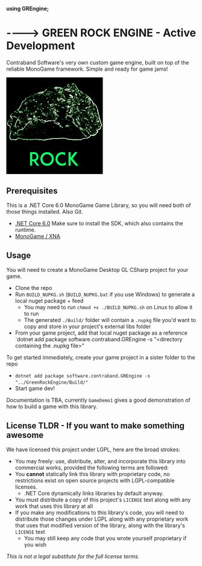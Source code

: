#### using **GREngine**;
# ----> GREEN ROCK ENGINE - Active Development

Contraband Software's very own custom game engine, built on top of the reliable MonoGame framework. Simple and ready for game jams!

![Green glowing rock outline over black background](./Documentation/Images/rockIcon.png) 

## Prerequisites

This is a .NET Core 6.0 MonoGame Game Library, so you will need both of those things installed. Also Git.

 - [.NET Core 6.0](https://dotnet.microsoft.com/en-us/download/dotnet/6.0) Make sure to install the SDK, which also contains the runtime.
 - [MonoGame / XNA](https://monogame.net/articles/getting_started/index.html)

## Usage

You will need to create a MonoGame Desktop GL CSharp project for your game.

 - Clone the repo
 - Run `BUILD_NUPKG.sh` (`BUILD_NUPKG.bat` if you use Windows) to generate a local nuget package + feed
   - You may need to run `chmod +x ./BUILD_NUPKG.sh` on Linux to allow it to run
   - The generated `./Build/` folder will contain a `.nupkg` file you'd want to copy and store in your project's external libs folder
 - From your game project, add that local nuget package as a reference
   `dotnet add package software.contraband.GREngine -s "<directory containing the .nupkg file>"

To get started immediately, create your game project in a sister folder to the repo

 - `dotnet add package software.contraband.GREngine -s "../GreenRockEngine/Build/"`
 - Start game dev!

Documentation is TBA, currently `GameDemo1` gives a good demonstration of how to build a game with this library.

## License TLDR - If you want to make something awesome

We have licensed this project under LGPL, here are the broad strokes:

 - You may freely: use, distribute, alter, and incorporate this library into commercial works, provided the following terms are followed:
 - You **cannot** statically link this library with proprietary code, no restrictions exist on open source projects with LGPL-compatible licenses.
   - .NET Core dynamically links libraries by default anyway.
 - You must distribute a copy of this project's `LICENSE` text along with any work that uses this library at all
 - If you make any modifications to this library's code, you will need to distribute those changes under LGPL along with any proprietary work that uses that modified version of the library, along with the library's `LICENSE` text
   - You may still keep any code that you wrote yourself proprietary if you wish

*This is not a legal substitute for the full license terms.*

